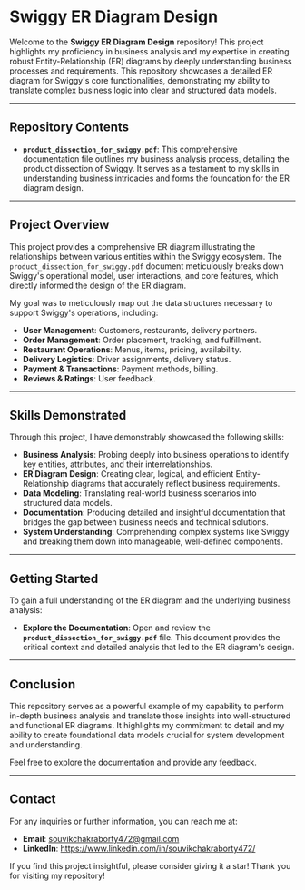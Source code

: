 # Swiggy ER Diagram Design

Welcome to the **Swiggy ER Diagram Design** repository! This project highlights my proficiency in business analysis and my expertise in creating robust Entity-Relationship (ER) diagrams by deeply understanding business processes and requirements. This repository showcases a detailed ER diagram for Swiggy's core functionalities, demonstrating my ability to translate complex business logic into clear and structured data models.

---

## Repository Contents

* **`product_dissection_for_swiggy.pdf`**: This comprehensive documentation file outlines my business analysis process, detailing the product dissection of Swiggy. It serves as a testament to my skills in understanding business intricacies and forms the foundation for the ER diagram design.

---

## Project Overview

This project provides a comprehensive ER diagram illustrating the relationships between various entities within the Swiggy ecosystem. The `product_dissection_for_swiggy.pdf` document meticulously breaks down Swiggy's operational model, user interactions, and core features, which directly informed the design of the ER diagram.

My goal was to meticulously map out the data structures necessary to support Swiggy's operations, including:

* **User Management**: Customers, restaurants, delivery partners.
* **Order Management**: Order placement, tracking, and fulfillment.
* **Restaurant Operations**: Menus, items, pricing, availability.
* **Delivery Logistics**: Driver assignments, delivery status.
* **Payment & Transactions**: Payment methods, billing.
* **Reviews & Ratings**: User feedback.

---

## Skills Demonstrated

Through this project, I have demonstrably showcased the following skills:

* **Business Analysis**: Probing deeply into business operations to identify key entities, attributes, and their interrelationships.
* **ER Diagram Design**: Creating clear, logical, and efficient Entity-Relationship diagrams that accurately reflect business requirements.
* **Data Modeling**: Translating real-world business scenarios into structured data models.
* **Documentation**: Producing detailed and insightful documentation that bridges the gap between business needs and technical solutions.
* **System Understanding**: Comprehending complex systems like Swiggy and breaking them down into manageable, well-defined components.

---

## Getting Started

To gain a full understanding of the ER diagram and the underlying business analysis:

* **Explore the Documentation**: Open and review the **`product_dissection_for_swiggy.pdf`** file. This document provides the critical context and detailed analysis that led to the ER diagram's design.

---

## Conclusion

This repository serves as a powerful example of my capability to perform in-depth business analysis and translate those insights into well-structured and functional ER diagrams. It highlights my commitment to detail and my ability to create foundational data models crucial for system development and understanding.

Feel free to explore the documentation and provide any feedback.

---

## Contact

For any inquiries or further information, you can reach me at:

* **Email**: souvikchakraborty472@gmail.com
* **LinkedIn**: https://www.linkedin.com/in/souvikchakraborty472/

If you find this project insightful, please consider giving it a star!
Thank you for visiting my repository!
